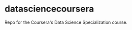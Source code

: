 datasciencecoursera
===================

Repo for the Coursera's Data Science Specialization course.

